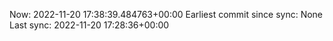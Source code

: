 Now: 2022-11-20 17:38:39.484763+00:00 Earliest commit since sync: None Last sync: 2022-11-20 17:28:36+00:00
